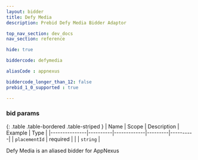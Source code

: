 ```yaml
---
layout: bidder
title: Defy Media
description: Prebid Defy Media Bidder Adaptor

top_nav_section: dev_docs
nav_section: reference

hide: true

biddercode: defymedia

aliasCode : appnexus

biddercode_longer_than_12: false
prebid_1_0_supported : true

---
```


### bid params

{: .table .table-bordered .table-striped }
| Name          | Scope    | Description | Example | Type     |
|---------------|----------|-------------|---------|----------|
| `placementId` | required |             |         | `string` |

Defy Media is an aliased bidder for AppNexus
